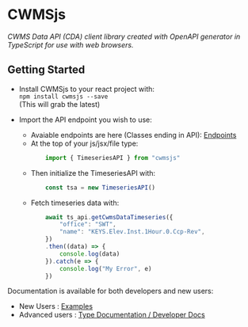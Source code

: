 # CWMSjs

_CWMS Data API (CDA) client library created with OpenAPI generator in TypeScript for use with web browsers._


## Getting Started
* Install CWMSjs to your react project with:  
   `npm install cwmsjs --save`  
   (This will grab the latest)

* Import the API endpoint you wish to use:
  * Avaiable endpoints are here (Classes ending in API): [Endpoints](https://hydrologicengineeringcenter.github.io/cwms-data-api-client-javascript/modules.html)
  * At the top of your js/jsx/file type:  
    ```javascript
        import { TimeseriesAPI } from "cwmsjs"
    ```
  * Then initialize the TimeseriesAPI with:
    ```javascript
        const tsa = new TimeseriesAPI()
    ```
  * Fetch timeseries data with:
    ```javascript
        await ts_api.getCwmsDataTimeseries({
            "office": "SWT",
            "name": "KEYS.Elev.Inst.1Hour.0.Ccp-Rev",
        })
        .then((data) => {
            console.log(data)
        }).catch(e => { 
            console.log("My Error", e)
        })
    ```

Documentation is available for both developers and new users:
* New Users : [Examples](https://hydrologicengineeringcenter.github.io/cwms-data-api-client-javascript/examples/)
* Advanced users : [Type Documentation / Developer Docs](https://hydrologicengineeringcenter.github.io/cwms-data-api-client-javascript/)



